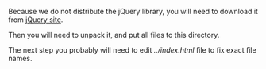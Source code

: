Because we do not distribute the jQuery library,
you will need to download it from [jQuery site](http://jquery.com).

Then you will need to unpack it, and put all files to this directory.

The next step you probably will need to edit *../index.html* file
to fix exact file names.
  